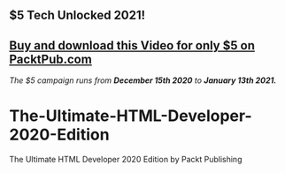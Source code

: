 ## $5 Tech Unlocked 2021!
[Buy and download this Video for only $5 on PacktPub.com](https://www.packtpub.com/product/the-ultimate-html-developer-2020-video/9781800565197)
-----
*The $5 campaign         runs from __December 15th 2020__ to __January 13th 2021.__*

# The-Ultimate-HTML-Developer-2020-Edition
The Ultimate HTML Developer 2020 Edition by Packt Publishing

